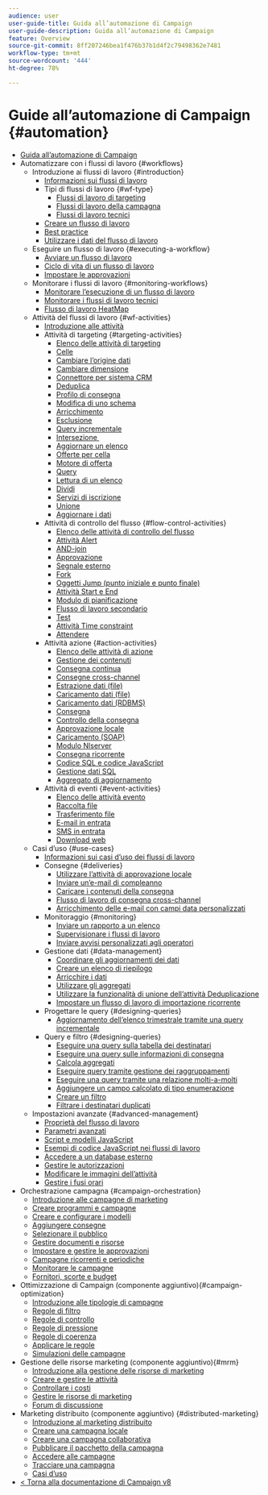 ```yaml
---
audience: user
user-guide-title: Guida all’automazione di Campaign
user-guide-description: Guida all’automazione di Campaign
feature: Overview
source-git-commit: 8ff207246bea1f476b37b1d4f2c79498362e7481
workflow-type: tm+mt
source-wordcount: '444'
ht-degree: 78%

---
```



# Guide all’automazione di Campaign {#automation}

+ [Guida all’automazione di Campaign](home.md)
+ Automatizzare con i flussi di lavoro {#workflows}
   + Introduzione ai flussi di lavoro {#introduction}
      + [Informazioni sui flussi di lavoro](workflow/about-workflows.md)
      + Tipi di flussi di lavoro {#wf-type}
         + [Flussi di lavoro di targeting](workflow/targeting-workflows.md)
         + [Flussi di lavoro della campagna](workflow/campaign-workflows.md)
         + [Flussi di lavoro tecnici](workflow/technical-workflows.md)
      + [Creare un flusso di lavoro](workflow/build-a-workflow.md)
      + [Best practice](workflow/workflow-best-practices.md)
      + [Utilizzare i dati del flusso di lavoro](workflow/use-workflow-data.md)
   + Eseguire un flusso di lavoro {#executing-a-workflow}
      + [Avviare un flusso di lavoro](workflow/start-a-workflow.md)
      + [Ciclo di vita di un flusso di lavoro](workflow/workflow-life-cycle.md)
      + [Impostare le approvazioni](workflow/define-approvals.md)
   + Monitorare i flussi di lavoro {#monitoring-workflows}
      + [Monitorare l’esecuzione di un flusso di lavoro](workflow/monitor-workflow-execution.md)
      + [Monitorare i flussi di lavoro tecnici](workflow/monitor-technical-workflows.md)
      + [Flusso di lavoro HeatMap](workflow/heatmap.md)
   + Attività del flussi di lavoro {#wf-activities}
      + [Introduzione alle attività](workflow/activities.md)
      + Attività di targeting {#targeting-activities}
         + [Elenco delle attività di targeting](workflow/targeting-activities.md)
         + [Celle](workflow/cells.md)
         + [Cambiare l’origine dati](workflow/change-data-source.md)
         + [Cambiare dimensione](workflow/change-dimension.md)
         + [Connettore per sistema CRM](workflow/crm-connector.md)
         + [Deduplica](workflow/deduplication.md)
         + [Profilo di consegna](workflow/delivery-outline.md)
         + [Modifica di uno schema](workflow/edit-schema.md)
         + [Arricchimento](workflow/enrichment.md)
         + [Esclusione](workflow/exclusion.md)
         + [Query incrementale](workflow/incremental-query.md)
         + [Intersezione &#x200B;](workflow/intersection.md)
         + [Aggiornare un elenco](workflow/list-update.md)
         + [Offerte per cella](workflow/offers-by-cell.md)
         + [Motore di offerta](workflow/offer-engine.md)
         + [Query](workflow/query.md)
         + [Lettura di un elenco](workflow/read-list.md)
         + [Dividi](workflow/split.md)
         + [Servizi di iscrizione](workflow/subscription-services.md)
         + [Unione](workflow/union.md)
         + [Aggiornare i dati](workflow/update-data.md)
      + Attività di controllo del flusso {#flow-control-activities}
         + [Elenco delle attività di controllo del flusso](workflow/flow-control-activities.md)
         + [Attività Alert](workflow/alert.md)
         + [AND-join](workflow/and-join.md)
         + [Approvazione](workflow/approval.md)
         + [Segnale esterno](workflow/external-signal.md)
         + [Fork](workflow/fork.md)
         + [Oggetti Jump (punto iniziale e punto finale)](workflow/jump-start-point-and-end-point.md)
         + [Attività Start e End](workflow/start-and-end.md)
         + [Modulo di pianificazione](workflow/scheduler.md)
         + [Flusso di lavoro secondario](workflow/sub-workflow.md)
         + [Test](workflow/test.md)
         + [Attività Time constraint](workflow/time-constraint.md)
         + [Attendere](workflow/wait.md)
      + Attività azione {#action-activities}
         + [Elenco delle attività di azione](workflow/action-activities.md)
         + [Gestione dei contenuti](workflow/content-management.md)
         + [Consegna continua](workflow/continuous-delivery.md)
         + [Consegne cross-channel](workflow/cross-channel-deliveries.md)
         + [Estrazione dati (file)](workflow/extraction-file.md)
         + [Caricamento dati (file)](workflow/data-loading-file.md)
         + [Caricamento dati (RDBMS)](workflow/data-loading-rdbms.md)
         + [Consegna](workflow/delivery.md)
         + [Controllo della consegna](workflow/delivery-control.md)
         + [Approvazione locale](workflow/local-approval.md)
         + [Caricamento (SOAP)](workflow/loading-soap.md)
         + [Modulo Nlserver](workflow/nlserver-module.md)
         + [Consegna ricorrente](workflow/recurring-delivery.md)
         + [Codice SQL e codice JavaScript](workflow/sql-code-and-javascript-code.md)
         + [Gestione dati SQL](workflow/sql-data-management.md)
         + [Aggregato di aggiornamento](workflow/update-aggregate.md)
      + Attività di eventi {#event-activities}
         + [Elenco delle attività evento](workflow/event-activities.md)
         + [Raccolta file](workflow/file-collector.md)
         + [Trasferimento file](workflow/file-transfer.md)
         + [E-mail in entrata](workflow/inbound-emails.md)
         + [SMS in entrata](workflow/inbound-sms.md)
         + [Download web](workflow/web-download.md)
   + Casi d’uso {#use-cases}
      + [Informazioni sui casi d’uso dei flussi di lavoro](workflow/workflow-use-cases.md)
      + Consegne {#deliveries}
         + [Utilizzare l’attività di approvazione locale](workflow/local-approval-activity.md)
         + [Inviare un’e-mail di compleanno](workflow/send-a-birthday-email.md)
         + [Caricare i contenuti della consegna](workflow/load-delivery-content.md)
         + [Flusso di lavoro di consegna cross-channel](workflow/cross-channel-delivery-workflow.md)
         + [Arricchimento delle e-mail con campi data personalizzati](workflow/email-enrichment-with-custom-date-fields.md)
      + Monitoraggio {#monitoring}
         + [Inviare un rapporto a un elenco](workflow/send-a-report-to-a-list.md)
         + [Supervisionare i flussi di lavoro](workflow/workflow-supervision.md)
         + [Inviare avvisi personalizzati agli operatori](workflow/send-alerts-to-operators.md)
      + Gestione dati {#data-management}
         + [Coordinare gli aggiornamenti dei dati](workflow/coordinate-data-updates.md)
         + [Creare un elenco di riepilogo](workflow/create-a-summary-list.md)
         + [Arricchire i dati](workflow/enrich-data.md)
         + [Utilizzare gli aggregati](workflow/using-aggregates.md)
         + [Utilizzare la funzionalità di unione dell’attività Deduplicazione](workflow/deduplication-merge.md)
         + [Impostare un flusso di lavoro di importazione ricorrente](workflow/recurring-import-workflow.md)
      + Progettare le query {#designing-queries}
         + [Aggiornamento dell’elenco trimestrale tramite una query incrementale](workflow/quarterly-list-update.md)
      + Query e filtro {#designing-queries}
         + [Eseguire una query sulla tabella dei destinatari](workflow/querying-recipient-table.md)
         + [Eseguire una query sulle informazioni di consegna](workflow/query-delivery-info.md)
         + [Calcola aggregati](workflow/compute-aggregates.md)
         + [Eseguire query tramite gestione dei raggruppamenti](workflow/query-grouping-management.md)
         + [Eseguire una query tramite una relazione molti-a-molti](workflow/query-many-to-many-relationship.md)
         + [Aggiungere un campo calcolato di tipo enumerazione](workflow/adding-enumeration-type-calculated-field.md)
         + [Creare un filtro](workflow/create-a-filter.md)
         + [Filtrare i destinatari duplicati](workflow/filter-duplicated-recipients.md)
   + Impostazioni avanzate {#advanced-management}
      + [Proprietà del flusso di lavoro](workflow/workflow-properties.md)
      + [Parametri avanzati](workflow/advanced-parameters.md)
      + [Script e modelli JavaScript](workflow/javascript-scripts-and-templates.md)
      + [Esempi di codice JavaScript nei flussi di lavoro](workflow/javascript-in-workflows.md)
      + [Accedere a un database esterno](workflow/accessing-an-external-database-fda.md)
      + [Gestire le autorizzazioni](workflow/managing-rights.md)
      + [Modificare le immagini dell’attività](workflow/change-activity-images.md)
      + [Gestire i fusi orari](workflow/managing-time-zones.md)
+ Orchestrazione campagna {#campaign-orchestration}
   + [Introduzione alle campagne di marketing](campaigns/set-up-campaigns.md)
   + [Creare programmi e campagne](campaigns/marketing-campaign-create.md)
   + [Creare e configurare i modelli](campaigns/marketing-campaign-templates.md)
   + [Aggiungere consegne](campaigns/marketing-campaign-deliveries.md)
   + [Selezionare il pubblico](campaigns/marketing-campaign-target.md)
   + [Gestire documenti e risorse](campaigns/marketing-campaign-assets.md)
   + [Impostare e gestire le approvazioni](campaigns/marketing-campaign-approval.md)
   + [Campagne ricorrenti e periodiche](campaigns/recurring-periodic-campaigns.md)
   + [Monitorare le campagne](campaigns/marketing-campaign-monitoring.md)
   + [Fornitori, scorte e budget](campaigns/providers-stocks-and-budgets.md)
+ Ottimizzazione di Campaign (componente aggiuntivo){#campaign-optimization}
   + [Introduzione alle tipologie di campagne](campaign-opt/campaign-typologies.md)
   + [Regole di filtro](campaign-opt/filtering-rules.md)
   + [Regole di controllo](campaign-opt/control-rules.md)
   + [Regole di pressione](campaign-opt/pressure-rules.md)
   + [Regole di coerenza](campaign-opt/consistency-rules.md)
   + [Applicare le regole](campaign-opt/apply-rules.md)
   + [Simulazioni delle campagne](campaign-opt/campaign-simulations.md)
+ Gestione delle risorse marketing (componente aggiuntivo){#mrm}
   + [Introduzione alla gestione delle risorse di marketing](mrm/about-marketing-resource-management.md)
   + [Creare e gestire le attività](mrm/creating-and-managing-tasks.md)
   + [Controllare i costi](mrm/controlling-costs.md)
   + [Gestire le risorse di marketing](mrm/managing-marketing-resources.md)
   + [Forum di discussione](mrm/discussion-forums.md)
+ Marketing distribuito (componente aggiuntivo) {#distributed-marketing}
   + [Introduzione al marketing distribuito](distributed-marketing/about-distributed-marketing.md)
   + [Creare una campagna locale](distributed-marketing/creating-a-local-campaign.md)
   + [Creare una campagna collaborativa](distributed-marketing/creating-a-collaborative-campaign.md)
   + [Pubblicare il pacchetto della campagna](distributed-marketing/publishing-the-campaign-package.md)
   + [Accedere alle campagne](distributed-marketing/accessing-campaigns.md)
   + [Tracciare una campagna](distributed-marketing/tracking-a-campaign.md)
   + [Casi d’uso](distributed-marketing/examples.md)
+ [&lt; Torna alla documentazione di Campaign v8](https://experienceleague.adobe.com/it/docs/campaign/campaign-v8/campaign-home)
